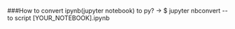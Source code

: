 ###How to convert ipynb(jupyter notebook) to py?
-> $ jupyter nbconvert --to script [YOUR_NOTEBOOK].ipynb
